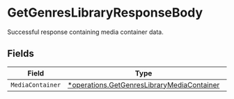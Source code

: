# GetGenresLibraryResponseBody

Successful response containing media container data.


## Fields

| Field                                                                                                   | Type                                                                                                    | Required                                                                                                | Description                                                                                             |
| ------------------------------------------------------------------------------------------------------- | ------------------------------------------------------------------------------------------------------- | ------------------------------------------------------------------------------------------------------- | ------------------------------------------------------------------------------------------------------- |
| `MediaContainer`                                                                                        | [*operations.GetGenresLibraryMediaContainer](../../models/operations/getgenreslibrarymediacontainer.md) | :heavy_minus_sign:                                                                                      | N/A                                                                                                     |